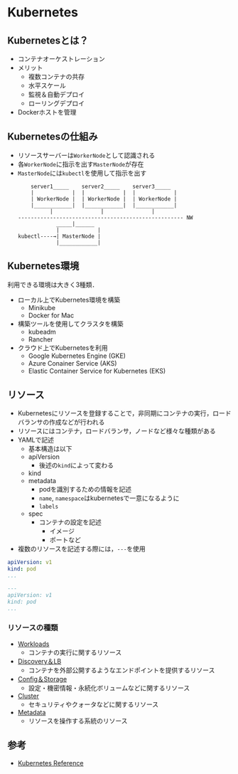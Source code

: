 # Kubernetes

## Kubernetesとは？
- コンテナオーケストレーション
- メリット
    - 複数コンテナの共存
    - 水平スケール
    - 監視＆自動デプロイ
    - ローリングデプロイ
- Dockerホストを管理

## Kubernetesの仕組み
- リソースサーバーは`WorkerNode`として認識される
- 各`WorkerNode`に指示を出す`MasterNode`が存在
- `MasterNode`には`kubectl`を使用して指示を出す
    ```
        server1_____    server2_____    server3_____  
        |            |  |            |  |            |
        | WorkerNode |  | WorkerNode |  | WorkerNode |
        |____________|  |____________|  |____________|
              |               |               |      
    ---------------------------------------------------- NW
                _____|______
                |            |
    kubectl----→| MasterNode |
                |____________|
    ```

## Kubernetes環境
利用できる環境は大きく3種類．
- ローカル上でKubernetes環境を構築
    - Minikube
    - Docker for Mac
- 構築ツールを使用してクラスタを構築
    - kubeadm
    - Rancher
- クラウド上でKubernetesを利用
    - Google Kubernetes Engine (GKE)
    - Azure Conainer Service (AKS)
    - Elastic Container Service for Kubernetes (EKS)

## リソース
- Kubernetesにリソースを登録することで，非同期にコンテナの実行，ロードバランサの作成などが行われる
- リソースにはコンテナ，ロードバランサ，ノードなど様々な種類がある
- YAMLで記述
    - 基本構造は以下
    - apiVersion
        - 後述の`kind`によって変わる
    - kind
    - metadata
        - podを識別するための情報を記述
        - `name`, `namespace`はkubernetesで一意になるように
        - `labels`
    - spec
        - コンテナの設定を記述
            - イメージ
            - ポートなど
- 複数のリソースを記述する際には，`---`を使用
```YAML
apiVersion: v1
kind: pod
...

---
apiVersion: v1
kind: pod
...
```

### リソースの種類
- [Workloads](10.workloads.md)
    - コンテナの実行に関するリソース
- [Discovery＆LB](11.Discovery_LB.md)
    - コンテナを外部公開するようなエンドポイントを提供するリソース
- [Config＆Storage](12.Config_Storage.md)
    - 設定・機密情報・永続化ボリュームなどに関するリソース
- [Cluster](13.Cluster.md)
    - セキュリティやクォータなどに関するリソース
- [Metadata](14.Metadata.md)
    - リソースを操作する系統のリソース

## 参考
- [Kubernetes Reference](https://kubernetes.io/ja/docs/reference/)
